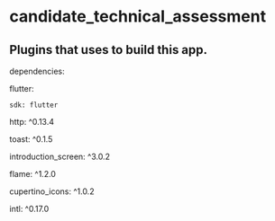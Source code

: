 # candidate_technical_assessment

## Plugins that uses to build this app.
 dependencies:
 
  flutter:
  
    sdk: flutter
    
  http: ^0.13.4
  
  toast: ^0.1.5
  
  introduction_screen: ^3.0.2
  
  flame: ^1.2.0
  
  cupertino_icons: ^1.0.2
  
  intl: ^0.17.0

